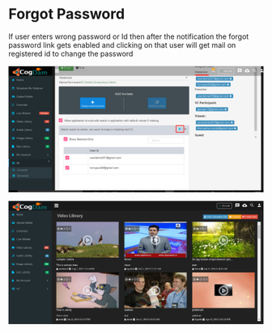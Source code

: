 # Forgot Password

If user enters wrong password or Id then after the notification the forgot password link gets enabled and clicking on that user will get mail on registered id to change the password

![](../.gitbook/assets/image%20%28170%29.png)

![](../.gitbook/assets/image%20%28181%29.png)





